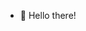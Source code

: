 - 👋 Hello there!
<!---
PaulThePhysicist/PaulThePhysicist is a ✨ special ✨ repository because its `README.md` (this file) appears on your GitHub profile.
You can click the Preview link to take a look at your changes.
--->
